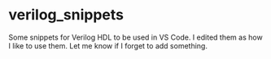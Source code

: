 # verilog_snippets
Some snippets for Verilog HDL to be used in VS Code. I edited them as how I like to use them. Let me know if I forget to add something.
